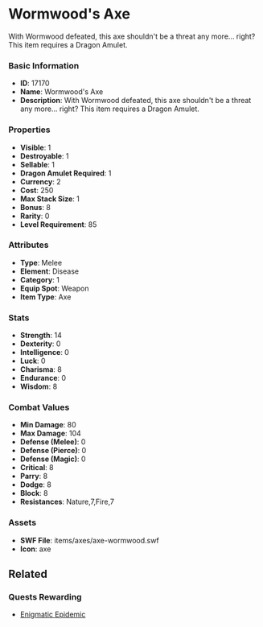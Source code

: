 # Wormwood's Axe

With Wormwood defeated, this axe shouldn't be a threat any more... right? This item requires a Dragon Amulet.

### Basic Information

- **ID**: 17170
- **Name**: Wormwood&#039;s Axe
- **Description**: With Wormwood defeated, this axe shouldn&#039;t be a threat any more... right? This item requires a Dragon Amulet.

### Properties

- **Visible**: 1
- **Destroyable**: 1
- **Sellable**: 1
- **Dragon Amulet Required**: 1
- **Currency**: 2
- **Cost**: 250
- **Max Stack Size**: 1
- **Bonus**: 8
- **Rarity**: 0
- **Level Requirement**: 85

### Attributes

- **Type**: Melee
- **Element**: Disease
- **Category**: 1
- **Equip Spot**: Weapon
- **Item Type**: Axe

### Stats

- **Strength**: 14
- **Dexterity**: 0
- **Intelligence**: 0
- **Luck**: 0
- **Charisma**: 8
- **Endurance**: 0
- **Wisdom**: 8

### Combat Values

- **Min Damage**: 80
- **Max Damage**: 104
- **Defense (Melee)**: 0
- **Defense (Pierce)**: 0
- **Defense (Magic)**: 0
- **Critical**: 8
- **Parry**: 8
- **Dodge**: 8
- **Block**: 8
- **Resistances**: Nature,7,Fire,7

### Assets

- **SWF File**: items/axes/axe-wormwood.swf
- **Icon**: axe

## Related

### Quests Rewarding

- [Enigmatic Epidemic](../quests/1426-enigmatic-epidemic.md)


